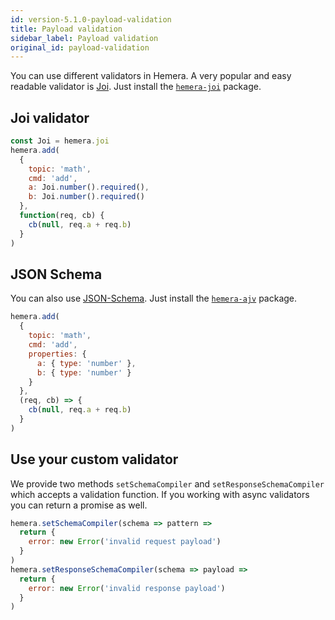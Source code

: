```yaml
---
id: version-5.1.0-payload-validation
title: Payload validation
sidebar_label: Payload validation
original_id: payload-validation
---
```


You can use different validators in Hemera. A very popular and easy readable validator is [Joi](https://github.com/hapijs/joi).
Just install the [`hemera-joi`](https://github.com/hemerajs/hemera/tree/master/packages/hemera-joi) package.

## Joi validator

```js
const Joi = hemera.joi
hemera.add(
  {
    topic: 'math',
    cmd: 'add',
    a: Joi.number().required(),
    b: Joi.number().required()
  },
  function(req, cb) {
    cb(null, req.a + req.b)
  }
)
```

## JSON Schema

You can also use [JSON-Schema](http://json-schema.org/). Just install the [`hemera-ajv`](https://github.com/hemerajs/hemera/tree/master/packages/hemera-ajv) package.

```js
hemera.add(
  {
    topic: 'math',
    cmd: 'add',
    properties: {
      a: { type: 'number' },
      b: { type: 'number' }
    }
  },
  (req, cb) => {
    cb(null, req.a + req.b)
  }
)
```

## Use your custom validator

We provide two methods `setSchemaCompiler` and `setResponseSchemaCompiler` which accepts a validation function. If you working with async validators you can return a promise as well.

```js
hemera.setSchemaCompiler(schema => pattern =>
  return {
    error: new Error('invalid request payload')
  }
)
hemera.setResponseSchemaCompiler(schema => payload =>
  return {
    error: new Error('invalid response payload')
  }
)
```
